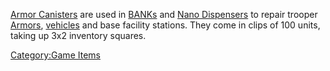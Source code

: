[Armor Canisters](/Armor_Canister "wikilink") are used in
[BANKs](/Body_Armor_Nano_Kit "wikilink") and [Nano
Dispensers](/Nano_Dispenser "wikilink") to repair trooper
[Armors](/Armor_Index "wikilink"), [vehicles](/Vehicle_Index "wikilink")
and base facility stations. They come in clips of 100 units, taking up
3x2 inventory squares.

[Category:Game Items](/Category:Game_Items "wikilink")

